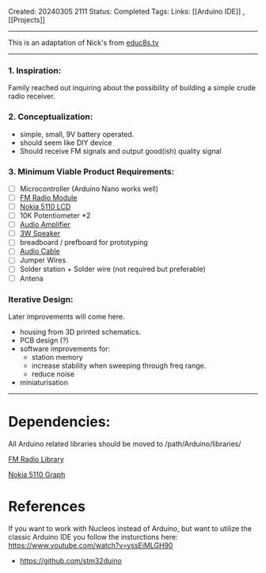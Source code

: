 Created: 20240305 2111
Status: Completed
Tags:
Links: [[Arduino IDE]] , [[Projects]]

---

This is an adaptation of Nick's from [educ8s.tv](https://educ8s.tv/arduino-fm-radio-project/)

---

### 1. Inspiration:

Family reached out inquiring about the possibility of building a simple crude radio receiver.

### 2. Conceptualization:

- simple, small, 9V battery operated.
- should seem like DIY device
- Should receive FM signals and output good(ish) quality signal

### 3. Minimum Viable Product Requirements:

- [ ] Microcontroller (Arduino Nano works well)
- [ ] [FM Radio Module](https://www.ebay.com/itm/310795359575)
- [ ] [Nokia 5110 LCD](https://www.ebay.com/itm/400488314619?hash=item5d3ef6b6fb%3Ag%3AuNYAAOSw2GlXHye0&siteid=0&customid=&toolid=20012)
- [ ] 10K Potentiometer \*2
- [ ] [Audio Amplifier](https://www.ebay.com/itm/404836913275)
- [ ] [3W Speaker](https://www.digikey.com/en/products/detail/cui-devices/CMS-402811-28SP/10821307)
- [ ] breadboard / prefboard for prototyping
- [ ] [Audio Cable](https://www.digikey.com/en/products/detail/tensility-international-corp/10-00344/2350247)
- [ ] Jumper Wires
- [ ] Solder station + Solder wire (not required but preferable)
- [ ] Antena

### Iterative Design:

Later improvements will come here.

- housing from 3D printed schematics.
- PCB design (?)
- software improvements for:
  - station memory
  - increase stability when sweeping through freq range.
  - reduce noise
- miniaturisation

---

# Dependencies:

All Arduino related libraries should be moved to /path/Arduino/libraries/

[FM Radio Library](https://github.com/mroger/TEA5767)

[Nokia 5110 Graph](http://www.rinkydinkelectronics.com/library.php?id=48)

# References

If you want to work with Nucleos instead of Arduino, but want to utilize the classic Arduino IDE you follow the insturctions here: https://www.youtube.com/watch?v=yssEiMLGH90

- https://github.com/stm32duino
